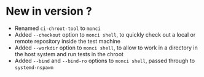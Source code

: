 # New in version ?

* Renamed `ci-chroot-tool` to `monci`
* Added `--checkout` option to `monci shell`, to quickly check out a
  local or remote repository inside the test machine
* Added `--workdir` option to `monci shell`, to allow to work in a directory in
  the host system and run tests in the chroot
* Added `--bind` and `--bind-ro` options to `monci shell`, passed through to
  `systemd-nspawn`
